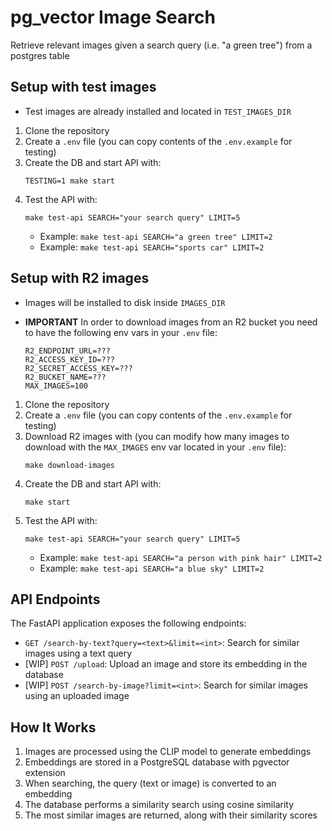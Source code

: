 # pg_vector Image Search

Retrieve relevant images given a search query (i.e. "a green tree") from a postgres table

## Setup with **test images**
- Test images are already installed and located in `TEST_IMAGES_DIR`

1. Clone the repository
2. Create a `.env` file (you can copy contents of the `.env.example` for testing)
3. Create the DB and start API with:
   ```
   TESTING=1 make start
   ```
4. Test the API with:
   ```
   make test-api SEARCH="your search query" LIMIT=5
   ```
   - Example: `make test-api SEARCH="a green tree" LIMIT=2`
   - Example: `make test-api SEARCH="sports car" LIMIT=2`


## Setup with **R2 images**
- Images will be installed to disk inside `IMAGES_DIR`

- **IMPORTANT** In order to download images from an R2 bucket you need to have the following env vars in your `.env` file:
   ```
   R2_ENDPOINT_URL=???
   R2_ACCESS_KEY_ID=???
   R2_SECRET_ACCESS_KEY=???
   R2_BUCKET_NAME=???
   MAX_IMAGES=100
   ```

1. Clone the repository
2. Create a `.env` file (you can copy contents of the `.env.example` for testing)
3. Download R2 images with (you can modify how many images to download with the `MAX_IMAGES` env var located in your `.env` file):
   ```
   make download-images
   ```
3. Create the DB and start API with:
   ```
   make start
   ```
4. Test the API with:
   ```
   make test-api SEARCH="your search query" LIMIT=5
   ```
   - Example: `make test-api SEARCH="a person with pink hair" LIMIT=2`
   - Example: `make test-api SEARCH="a blue sky" LIMIT=2`


## API Endpoints

The FastAPI application exposes the following endpoints:

- `GET /search-by-text?query=<text>&limit=<int>`: Search for similar images using a text query
- [WIP] `POST /upload`: Upload an image and store its embedding in the database
- [WIP] `POST /search-by-image?limit=<int>`: Search for similar images using an uploaded image


## How It Works

1. Images are processed using the CLIP model to generate embeddings
2. Embeddings are stored in a PostgreSQL database with pgvector extension
3. When searching, the query (text or image) is converted to an embedding
4. The database performs a similarity search using cosine similarity
5. The most similar images are returned, along with their similarity scores
